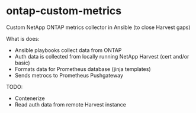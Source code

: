 # ontap-custom-metrics
Custom NetApp ONTAP metrics collector in Ansible (to close Harvest gaps)

What is does:
- Ansible playbooks collect data from ONTAP
- Auth data is collected from locally running NetApp Harvest (cert and/or basic)
- Formats data for Prometheus database (jinja templates)
- Sends metrocs to Prometheus Pushgateway

TODO:
- Contenerize
- Read auth data from remote Harvest instance
